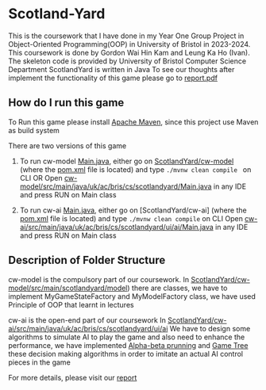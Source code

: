 # Scotland-Yard

This is the coursework that I have done in my Year One Group Project in Object-Oriented Programming(OOP) in University of Bristol in 2023-2024.
This coursework is done by Gordon Wai Hin Kam and Leung Ka Ho (Ivan).
The skeleton code is provided by University of Bristol Computer Science Department
ScotlandYard is written in Java
To see our thoughts after implement the functionality of this game please go to [report.pdf](report.pdf)

## How do I run this game 

To Run this game please install [Apache Maven](https://maven.apache.org/), since this project use Maven as build system 

There are two versions of this game

1. To run cw-model [Main.java](cw-model/src/main/java/uk/ac/bris/cs/scotlandyard/Main.java), either go on [ScotlandYard/cw-model](cw-model) (where the [pom.xml](cw-model/pom.xml) file is located) and type `./mvnw clean compile ` on CLI OR Open [cw-model/src/main/java/uk/ac/bris/cs/scotlandyard/Main.java](cw-model/src/main/java/uk/ac/bris/cs/scotlandyard/Main.java) in any IDE and press RUN on Main class

2. To run cw-ai [Main.java](cw-ai/src/main/java/uk/ac/bris/cs/scotlandyard/ui/ai/Main.java), either go on [ScotlandYard/cw-ai] (where the [pom.xml](cw-ai/pom.xml) file is located) and type `./mvnw clean compile` on CLI Open [cw-ai/src/main/java/uk/ac/bris/cs/scotlandyard/ui/ai/Main.java](cw-ai/src/main/java/uk/ac/bris/cs/scotlandyard/ui/ai/Main.java) in any IDE and press RUN on Main class

## Description of Folder Structure

cw-model is the compulsory part of our coursework.
In [ScotlandYard/cw-model/src/main/scotlandyard/model](cw-model/src/main/scotlandyard/model))
there are classes, we have to implement MyGameStateFactory and MyModelFactory class, we have used Principle of OOP that learnt in lectures

cw-ai is the open-end part of our coursework
In [ScotlandYard/cw-ai/src/main/java/uk/ac/bris/cs/scotlandyard/ui/ai](cw-ai/src/main/java/uk/ac/bris/cs/scotlandyard/ui/ai)
We have to design some algorithms to simulate AI to play the game and also need to enhance the performance, we have implemented [Alpha-beta prunning](https://en.wikipedia.org/wiki/Alpha%E2%80%93beta_pruning) and [Game Tree](https://en.wikipedia.org/wiki/Game_tree) these decision making algorithms in order to imitate an actual AI control pieces in the game

For more details, please visit our [report](report.pdf)